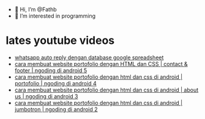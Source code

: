 - 👋 Hi, I’m @Fathb
- 👀 I’m interested in programming

# lates youtube videos
<!-- YOUTUBE:START -->
- [whatsapp auto reply dengan database google spreadsheet](https://www.youtube.com/watch?v=omOqqCaoxxc)
- [cara membuat website portofolio dengan HTML dan CSS | contact &amp; footer | ngoding di android 5](https://www.youtube.com/watch?v=evKvlpEFpzA)
- [cara membuat website portofolio dengan html dan css di android | portofolio | ngoding di android 4](https://www.youtube.com/watch?v=c5gzWY-AC0w)
- [cara membuat website portofolio dengan html dan css di android | about us | ngoding di android 3](https://www.youtube.com/watch?v=OC9iaa0PXEg)
- [cara membuat website portofolio dengan html dan css di android | jumbotron | ngoding di android 2](https://www.youtube.com/watch?v=yOhR-Ic6No0)
<!-- YOUTUBE:END -->

<!---
Fathb/Fathb is a ✨ special ✨ repository because its `README.md` (this file) appears on your GitHub profile.
You can click the Preview link to take a look at your changes.
--->

